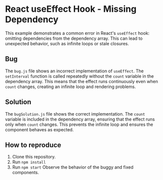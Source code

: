 # React useEffect Hook - Missing Dependency
This example demonstrates a common error in React's `useEffect` hook: omitting dependencies from the dependency array. This can lead to unexpected behavior, such as infinite loops or stale closures.

## Bug
The `bug.js` file shows an incorrect implementation of `useEffect`. The `setInterval` function is called repeatedly without the `count` variable in the dependency array.  This means that the effect runs continuously even when `count` changes, creating an infinite loop and rendering problems.

## Solution
The `bugSolution.js` file shows the correct implementation. The `count` variable is included in the dependency array, ensuring that the effect runs only when `count` changes.  This prevents the infinite loop and ensures the component behaves as expected. 

## How to reproduce
1. Clone this repository.
2. Run `npm install`
3. Run `npm start`
Observe the behavior of the buggy and fixed components.